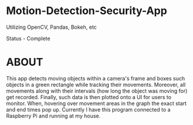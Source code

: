 # Motion-Detection-Security-App

Utilizing OpenCV, Pandas, Bokeh, etc

Status - Complete

# ABOUT
This app detects moving objects within a camera's frame and boxes such objects in a green rectangle while tracking their movements. Moreover, all movements along with their intervals (how long the object was moving for) get recorded. Finally, such data is then plotted onto a UI for users to monitor. When, hovering over movement areas in the graph the exact start and end times pop up. Currently I have this program connected to a Raspberry Pi and running at my house.
